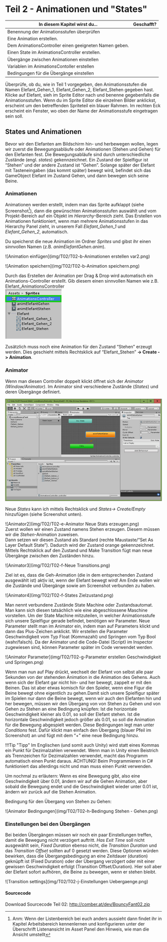 # Teil 2 - Animationen und "States"


In diesem Kapitel wirst du... |  Geschafft?
------------------------------|-------------
Benennung der Animationsstufen überprüfen |  
Eine Animation erstellen. |
Dem AnimationsController einen geeigneten Namen geben. |
Einen State im AnimationsController erstellen. |
Übergänge zwischen Animationen einstellen |
Variablen im AnimationsContoller erstellen |
Bedingungen für die Übergänge einstellen |

Überprüfe, ob du, wie in Teil 1 vorgegeben, den Animationsstufen die Namen Elefant_Gehen_1, Elefant_Gehen_2, Elefant_Stehen gegeben hast. Klicke auf Elefant, sieh im Sprite Editor nach und benenne gegebenfalls die Animationsstufen. Wenn du im Sprite Editor die einzelnen Bilder anklickst, erscheint um den betreffenden Spriteteil ein blauer Rahmen. Im rechten Eck erscheint ein Fenster, wo oben der Name der Animationsstufe eingetragen sein soll.

## States und Animationen

Bevor wir den Elefanten am Bildschirm hin- und herbewegen wollen, legen wir zuerst die Bewegungsabläufe oder Animationen (Stehen und Gehen) für den Elefanten fest. Die Bewegungsabläufe sind durch unterschiedliche Zustände (engl. *states*)  gekennzeichnet.  Ein Zustand der Spielfigur ist “Stehen” und der andere Zustand ist “Gehen”. Solange später der Elefant mit Tasteneingaben (das kommt später) bewegt wird, befindet sich das GameObject Elefant im Zustand Gehen, und dann bewegen sich seine Beine.

### Animationen

Animationen werden erstellt, indem man das Sprite aufklappt (siehe Screenshot[^1]), dann die gewünschten Animationsstufen auswählt und vom Projekt-Bereich auf ein Objekt im *Hierarchy*-Bereich zieht. Das Erstellen von Animationen funktioniert, wenn man mehrere Animationsstufen in das Hierarchy Panel zieht, in unserem Fall *Elefant_Gehen_1* und *Elefant_Gehen_2*, automatisch.

Du speicherst die neue Animation im Ordner *Sprites* und gibst ihr einen sinnvollen Namen (z.B. *animElefantGehen.anim*).

![Animation einfügen](img/T02/T02-b-Animationen erstellen var2.png)
<!-- korrektes Bild? bezeichnungen ev verwirrend -->

[^1]: Anm: Wenn der Listenbereich bei euch anders aussieht dann findet ihr in Kapitel Arbeitsbereich kennenlernen und konfigurieren unter der Überschrift Listenansicht im Asset Panel den Hinweis, wie man die Ansicht umstellt

![Animation speichern](img/T02/T02-b-Animation speichern.png)

Durch das Erstellen der Animation per Drag & Drop wird automatisch ein Animations-Controller erstellt. Gib diesem einen sinnvollen Namen wie z.B. Elefant_AnimationsController  
![AnimCtrl umbenennen](img/T02/T02-c-AnimationsController.png)
<!-- korrektes Bild? leicht anderes in google docs -->

Zusätzlich muss noch eine Animation für den Zustand “Stehen” erzeugt werden. Dies geschieht mittels Rechtsklick auf “Elefant_Stehen” **-> Create -> Animation**.

### Animator

Wenn man diesen Controller doppelt klickt öffnet sich der *Animator (Window/Animator)*. Im Animator sind verschiedene Zustände (*States*) und deren Übergänge definiert.

![Animator](img/T02/T02-d-Animator.png)

Neue *States* kann ich mittels Rechtsklick  und *States-> Create/Empty* hinzufügen (siehe Screenshot unten).

![Animator2](img/T02/T02-e-Animator Neue Stats erzeugen.png)  
Zuerst wollen wir einen Zustand namens Stehen erzeugen. Diesem müssen wir die *Stehen*-Animation zuweisen.  
Dann setzen wir diesen Zustand als Standard (rechte Maustaste/“Set As Layer Default State”). Dadurch wird der Zustand orange gekennzeichnet.
Mittels Rechtsklick auf den Zustand und Make Transition fügt man neue Übergänge zwischen den Zuständen hinzu.

![Animator3](img/T02/T02-f-Neue Transitions.png)

Ziel ist es, dass die Geh-Animation (die in dem entsprechenden Zustand ausgewählt ist) aktiv ist, wenn der Elefant bewegt wird! Am Ende wollen wir die Zustände und Übergänge sowie am Screenshot verbunden zu haben.

![Animator4](img/T02/T02-f-States Zielzustand.png)

Man nennt verbundene Zustände State Machine oder Zustandsautomat. Man kann sich diesen tatsächlich wie eine abgeschlossene Maschine vorstellen. Um der State Machine mitzuteilen, in welcher Animationsstufe sich unsere Spielfigur gerade befindet, benötigen wir Parameter. Neue Parameter stellt man im Animator ein, indem man auf Parameters klickt und dann das Plus-Zeichen anklickt. Wir erstellen die Parameter Geschwindigkeit vom Typ Float (Kommazahl) und Springen vom Typ Bool (wahr/falsch). Da der Animator und die Code-Datei (Script) im Inspector zugewiesen sind, können Parameter später im Code verwendet werden.

![Animator Parameter](img/T02/T02-g-Parameter erstellen Geschwindigkeit und Springen.png)

Wenn man nun auf Play drückt, wechselt der Elefant von selbst alle paar Sekunden von der stehenden Animation in die Animation des Gehens. Auch wenn sich der Elefant gar nicht hin- und her bewegt, zappelt er mit den Beinen. Das ist aber etwas komisch für den Spieler, wenn eine Figur die Beine bewegt ohne eigentlich zu gehen.Damit sich unsere Spielfigur später im Spielen nur dann die Beine bewegt, wenn wir auch den Elefanten hin und her bewegen, müssen wir den Übergang von von Stehen zu Gehen und von Gehen zu Stehen an eine Bedingung knüpfen: Ist die horizontale Geschwindigkeit kleiner als 0.01, so soll der Elefant stehen. Ist die horizontale Geschwindigkeit jedoch größer als 0.01, so soll die Animation für die Bewegung abgespielt werden. Diese Bedingungen legt man unter *Conditions* fest. Dafür klickt man einfach den Übergang (blauer Pfeil im Screenshot) an und fügt mit dem “+” eine neue Bedingung hinzu.

!!!Tip "Tipp"
    Im Englischen (und somit auch Unity) wird statt eines Kommas ein Punkt für Dezimalzahlen verwendet. Wenn man in Unity einen Beistrich als Trennzeichen für Dezimalzahlen verwendet, macht das Programm automatisch einen Punkt daraus. ACHTUNG! Beim Programmieren in C# funktioniert das allerdings nicht und man muss einen Punkt verwenden.

 Um nochmal zu erläutern: Wenn es eine Bewegung gibt, also eine Geschwindigkeit über 0.01, ändern wir auf die Gehen Animation, aber sobald die Bewegung endet und die Geschwindigkeit wieder unter 0.01 ist, ändern wir zurück auf die Stehen Animation.

Bedingung für den Übergang von Stehen zu Gehen:

![Animator Bedingungen](img/T02/T02-h-Bedingung Stehen - Gehen.png)

### Einstellungen bei den Übergängen

Bei beiden Übergängen müssen wir noch ein paar Einstellungen treffen, damit die Bewegung nicht verzögert auftritt. *Has Exit Time* soll nicht ausgewählt sein, *Fixed Duration* ebenso nicht, die *Transition Duration* und das *Transition Offset* sollten auf 0 gesetzt werden. Diese Optionen würden bewirken, dass die Übergangsbedingung an eine Zeitdauer (duration) geknüpft ist (Fixed Duration) oder der Übergang verzögert oder mit einer gewissen Geschwindigkeit erfolgt (Transition Offset/Duration). Hier soll aber der Elefant sofort aufhören, die Beine zu bewegen, wenn er stehen bleibt.

![Transition settings](img/T02/T02-j-Einstellungen Uebergaenge.png)

#### Sourcecode
Download Sourcecode Teil 02: http://comber.at/dev/BouncyFant02.zip
